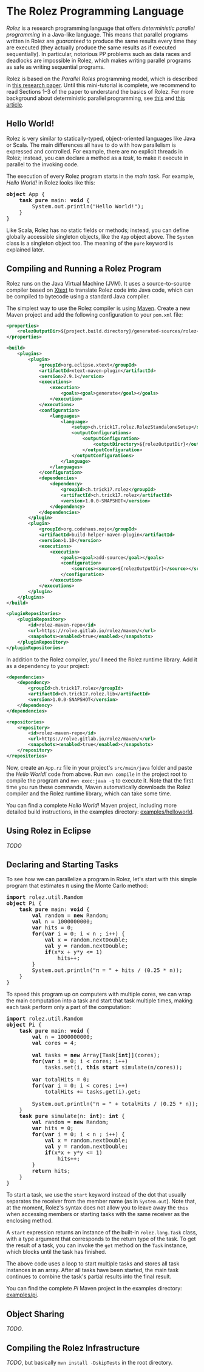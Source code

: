 # The Rolez Programming Language

*Rolez* is a research programming language that offers *deterministic parallel
programming* in a Java-like language.
This means that parallel programs written in Rolez are *guaranteed* to produce
the same results every time they are executed (they actually produce the same
results as if executed sequentially).
In particular, notorious PP problems such as data races and deadlocks are
impossible in Rolez, which makes writing parallel programs as safe as writing
sequential programs.

Rolez is based on the *Parallel Roles* programming model, which is described in
[this research paper][pr].
Until this mini-tutorial is complete, we recommend to read Sections 1&ndash;3
of the paper to understand the basics of Rolez.
For more background about deterministic parallel programming, see
[this][threads] and [this article][deterministic].


## Hello World!

Rolez is very similar to statically-typed, object-oriented languages like Java
or Scala.
The main differences all have to do with how parallelism is expressed and
controlled.
For example, there are no explicit threads in Rolez; instead, you can declare
a method as a *task*, to make it execute in parallel to the invoking code.

The execution of every Rolez program starts in the *main task*.
For example, *Hello World!* in Rolez looks like this:

<pre>
<strong>object</strong> App {
    <b>task pure</b> main: <b>void</b> {
        System.out.println("Hello World!");
    }
}
</pre>

Like Scala, Rolez has no static fields or methods; instead, you can define
globally accessible singleton objects, like the `App` object above.
The `System` class is a singleton object too.
The meaning of the `pure` keyword is explained later.


## Compiling and Running a Rolez Program

Rolez runs on the Java Virtual Machine (JVM).
It uses a source-to-source compiler based on [Xtext][xtext] to translate Rolez
code into Java code, which can be compiled to bytecode using a standard Java
compiler.

The simplest way to use the Rolez compiler is using [Maven][mvn].
Create a new Maven project and add the following configuration to your
`pom.xml` file:

```xml
<properties>
    <rolezOutputDir>${project.build.directory}/generated-sources/rolez</rolezOutputDir>
</properties>

<build>
    <plugins>
        <plugin>
            <groupId>org.eclipse.xtext</groupId>
            <artifactId>xtext-maven-plugin</artifactId>
            <version>2.9.1</version>
            <executions>
                <execution>
                    <goals><goal>generate</goal></goals>
                </execution>
            </executions>
            <configuration>
                <languages>
                    <language>
                        <setup>ch.trick17.rolez.RolezStandaloneSetup</setup>
                        <outputConfigurations>
                            <outputConfiguration>
                                <outputDirectory>${rolezOutputDir}</outputDirectory>
                            </outputConfiguration>
                        </outputConfigurations>
                    </language>
                </languages>
            </configuration>
            <dependencies>
                <dependency>
                    <groupId>ch.trick17.rolez</groupId>
                    <artifactId>ch.trick17.rolez</artifactId>
                    <version>1.0.0-SNAPSHOT</version>
                </dependency>
            </dependencies>
        </plugin>
        <plugin>
            <groupId>org.codehaus.mojo</groupId>
            <artifactId>build-helper-maven-plugin</artifactId>
            <version>1.10</version>
            <executions>
                <execution>
                    <goals><goal>add-source</goal></goals>
                    <configuration>
                        <sources><source>${rolezOutputDir}</source></sources>
                    </configuration>
                </execution>
            </executions>
        </plugin>
    </plugins>
</build>

<pluginRepositories>
    <pluginRepository>
        <id>rolez-maven-repo</id>
        <url>https://rolve.gitlab.io/rolez/maven/</url>
        <snapshots><enabled>true</enabled></snapshots>
    </pluginRepository>
</pluginRepositories>
```

In addition to the Rolez compiler, you'll need the Rolez runtime library.
Add it as a dependency to your project:

```xml
<dependencies>
    <dependency>
        <groupId>ch.trick17.rolez</groupId>
        <artifactId>ch.trick17.rolez.lib</artifactId>
        <version>1.0.0-SNAPSHOT</version>
    </dependency>
</dependencies>

<repositories>
    <repository>
        <id>rolez-maven-repo</id>
        <url>https://rolve.gitlab.io/rolez/maven/</url>
        <snapshots><enabled>true</enabled></snapshots>
    </repository>
</repositories>
```

Now, create an `App.rz` file in your project's `src/main/java` folder and paste
the *Hello World!* code from above. Run `mvn compile` in the project root to
compile the program and `mvn exec:java -q` to execute it. Note that the first
time you run these commands, Maven automatically downloads the Rolez compiler
and the Rolez runtime library, which can take some time.

You can find a complete *Hello World!* Maven project, including more detailed build
instructions, in the examples directory:
[examples/helloworld](https://github.com/rolve/rolez/tree/master/examples/helloworld).


## Using Rolez in Eclipse

*TODO*


## Declaring and Starting Tasks

To see how we can parallelize a program in Rolez, let's start with this simple
program that estimates π using the Monte Carlo method:

<pre>
<b>import</b> rolez.util.Random
<b>object</b> Pi {
    <b>task pure</b> main: <b>void</b> {
        <b>val</b> random = <b>new</b> Random;
        <b>val</b> n = 1000000000;
        <b>var</b> hits = 0;
        <b>for</b>(<b>var</b> i = 0; i < n ; i++) {
            <b>val</b> x = random.nextDouble;              
            <b>val</b> y = random.nextDouble;
            <b>if</b>(x*x + y*y <= 1)
                hits++;
        }
        System.out.println("π = " + hits / (0.25 * n));
    }
}
</pre>

To speed this program up on computers with multiple cores, we can wrap the main
computation into a task and start that task multiple times, making each task
perform only a part of the computation:

<pre>
<b>import</b> rolez.util.Random
<b>object</b> Pi {
    <b>task pure</b> main: <b>void</b> {
        <b>val</b> n = 1000000000;
        <b>val</b> cores = 4;
        
        <b>val</b> tasks = <b>new</b> Array[Task[<b>int</b>]](cores);
        <b>for</b>(<b>var</b> i = 0; i < cores; i++)
            tasks.set(i, <b>this start</b> simulate(n/cores));
        
        <b>var</b> totalHits = 0;
        <b>for</b>(<b>var</b> i = 0; i < cores; i++)
            totalHits += tasks.get(i).get;
        
        System.out.println("π = " + totalHits / (0.25 * n));
    }
    <b>task pure</b> simulate(n: <b>int</b>): <b>int</b> {
        <b>val</b> random = <b>new</b> Random;
        <b>var</b> hits = 0;
        <b>for</b>(<b>var</b> i = 0; i < n ; i++) {
            <b>val</b> x = random.nextDouble;              
            <b>val</b> y = random.nextDouble;
            <b>if</b>(x*x + y*y <= 1)
                hits++;
        }
        <b>return</b> hits;
    }
}
</pre>

To start a task, we use the `start` keyword instead of the dot that usually
separates the receiver from the member name (as in `System.out`).
Note that, at the moment, Rolez's syntax does not allow you to leave away
the `this` when accessing members or starting tasks with the same receiver as
the enclosing method.

A `start` expression returns an instance of the built-in `rolez.lang.Task`
class, with a type argument that corresponds to the return type of the task.
To get the result of a task, you can invoke the `get` method on the `Task`
instance, which blocks until the task has finished.

The above code uses a loop to start multiple tasks and stores all task instances
in an array.
After all tasks have been started, the main task continues to combine the
task's partial results into the final result.

You can find the complete *Pi* Maven project in the examples directory:
[examples/pi](https://github.com/rolve/rolez/tree/master/examples/pi).


## Object Sharing

*TODO*.


## Compiling the Rolez Infrastructure

*TODO*, but basically `mvn install -DskipTests` in the root directory.


[threads]: http://www.eecs.berkeley.edu/Pubs/TechRpts/2006/EECS-2006-1.pdf
[deterministic]: https://www.usenix.org/legacy/event/hotpar09/tech/full_papers/bocchino/bocchino_html/
[pr]: http://people.inf.ethz.ch/mfaes/publications/parallel-roles-corrected.pdf
[xtext]: http://www.eclipse.org/Xtext/
[mvn]: https://maven.apache.org/
